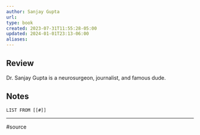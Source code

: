 ```yaml
---
author: Sanjay Gupta
url: 
type: book
created: 2023-07-31T11:55:28-05:00
updated: 2024-01-01T23:13-06:00
aliases: 
---
```

## Review
Dr. Sanjay Gupta is a neurosurgeon, journalist, and famous dude.

## Notes
```dataview
LIST FROM [[#]]
```

---
#source 